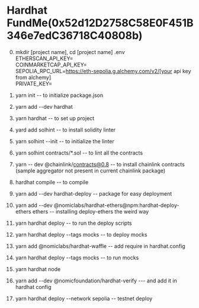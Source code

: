 # Hardhat FundMe(0x52d12D2758C58E0F451B346e7edC36718C40808b)

0. mkdir [project name], cd [project name]
   .env </br>
   ETHERSCAN_API_KEY= </br>
   COINMARKETCAP_API_KEY= </br>
   SEPOLIA_RPC_URL=https://eth-sepolia.g.alchemy.com/v2/[your api key from alchemy] </br>
   PRIVATE_KEY= <br>

1. yarn init -- to initialize package.json

2. yarn add --dev hardhat

3. yarn hardhat -- to set up project

4. yard add solhint -- to install solidity linter

5. yarn solhint --init -- to initialize the linter

6. yarn solhint contracts/\*.sol -- to lint all the contracts

7. yarn -- dev @chainlink/contracts@0.8 -- to install chainlink contracts (sample aggregator not present in current chainlink package)

8. hardhat compile -- to compile

9. yarn add --dev hardhat-deploy -- package for easy deployment

10. yarn add --dev @nomiclabs/hardhat-ethers@npm:hardhat-deploy-ethers ethers -- installing deploy-ethers the weird way

11. yarn hardhat deploy -- to run the deploy scripts

12. yarn hardhat deploy --tags mocks -- to deploy mocks

13. yarn add @nomiclabs/hardhat-waffle -- add require in hardhat.config

14. yarn hardhat deploy --tags mocks -- to run mocks

15. yarn hardhat node

16. yarn add --dev @nomicfoundation/hardhat-verify --- and add it in hardhat config

17. yarn hardhat deploy --network sepolia -- testnet deploy
